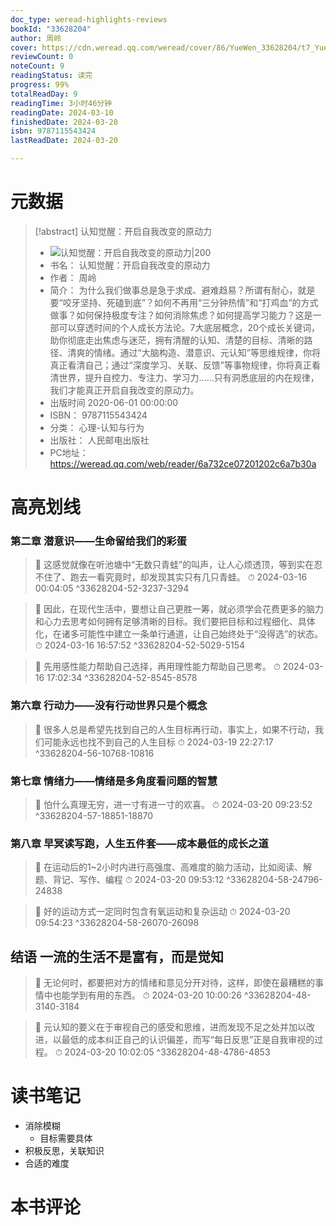 ```yaml
---
doc_type: weread-highlights-reviews
bookId: "33628204"
author: 周岭
cover: https://cdn.weread.qq.com/weread/cover/86/YueWen_33628204/t7_YueWen_33628204.jpg
reviewCount: 0
noteCount: 9
readingStatus: 读完
progress: 99%
totalReadDay: 9
readingTime: 3小时46分钟
readingDate: 2024-03-10
finishedDate: 2024-03-20
isbn: 9787115543424
lastReadDate: 2024-03-20

---
```

# 元数据
> [!abstract] 认知觉醒：开启自我改变的原动力
> - ![ 认知觉醒：开启自我改变的原动力|200](https://cdn.weread.qq.com/weread/cover/86/YueWen_33628204/t7_YueWen_33628204.jpg)
> - 书名： 认知觉醒：开启自我改变的原动力
> - 作者： 周岭
> - 简介： 为什么我们做事总是急于求成、避难趋易？所谓有耐心，就是要“咬牙坚持、死磕到底”？如何不再用“三分钟热情”和“打鸡血”的方式做事？如何保持极度专注？如何消除焦虑？如何提高学习能力？这是一部可以穿透时间的个人成长方法论。7大底层概念，20个成长关键词，助你彻底走出焦虑与迷茫，拥有清醒的认知、清楚的目标、清晰的路径、清爽的情绪。通过“大脑构造、潜意识、元认知”等思维规律，你将真正看清自己；通过“深度学习、关联、反馈”等事物规律，你将真正看清世界，提升自控力、专注力、学习力……只有洞悉底层的内在规律，我们才能真正开启自我改变的原动力。
> - 出版时间 2020-06-01 00:00:00
> - ISBN： 9787115543424
> - 分类： 心理-认知与行为
> - 出版社： 人民邮电出版社
> - PC地址：https://weread.qq.com/web/reader/6a732ce07201202c6a7b30a

# 高亮划线

### 第二章 潜意识——生命留给我们的彩蛋

> 📌 这感觉就像在听池塘中“无数只青蛙”的叫声，让人心烦透顶，等到实在忍不住了、跑去一看究竟时，却发现其实只有几只青蛙。 
> ⏱ 2024-03-16 00:04:05 ^33628204-52-3237-3294

> 📌 因此，在现代生活中，要想让自己更胜一筹，就必须学会花费更多的脑力和心力去思考如何拥有足够清晰的目标。我们要把目标和过程细化、具体化，在诸多可能性中建立一条单行通道，让自己始终处于“没得选”的状态。 
> ⏱ 2024-03-16 16:57:52 ^33628204-52-5029-5154

> 📌 先用感性能力帮助自己选择，再用理性能力帮助自己思考。 
> ⏱ 2024-03-16 17:02:34 ^33628204-52-8545-8578

### 第六章 行动力——没有行动世界只是个概念

> 📌 很多人总是希望先找到自己的人生目标再行动，事实上，如果不行动，我们可能永远也找不到自己的人生目标 
> ⏱ 2024-03-19 22:27:17 ^33628204-56-10768-10816

### 第七章 情绪力——情绪是多角度看问题的智慧

> 📌 怕什么真理无穷，进一寸有进一寸的欢喜。 
> ⏱ 2024-03-20 09:23:52 ^33628204-57-18851-18870

### 第八章 早冥读写跑，人生五件套——成本最低的成长之道

> 📌 在运动后的1~2小时内进行高强度、高难度的脑力活动，比如阅读、解题、背记、写作、编程 
> ⏱ 2024-03-20 09:53:12 ^33628204-58-24796-24838

> 📌 好的运动方式一定同时包含有氧运动和复杂运动 
> ⏱ 2024-03-20 09:54:23 ^33628204-58-26070-26098

## 结语 一流的生活不是富有，而是觉知

> 📌 无论何时，都要把对方的情绪和意见分开对待，这样，即使在最糟糕的事情中也能学到有用的东西。 
> ⏱ 2024-03-20 10:00:26 ^33628204-48-3140-3184

> 📌 元认知的要义在于审视自己的感受和思维，进而发现不足之处并加以改进，以最低的成本纠正自己的认识偏差，而写“每日反思”正是自我审视的过程。 
> ⏱ 2024-03-20 10:02:05 ^33628204-48-4786-4853

# 读书笔记
+ 消除模糊
	+ 目标需要具体
+ 积极反思，关联知识
+ 合适的难度

# 本书评论

